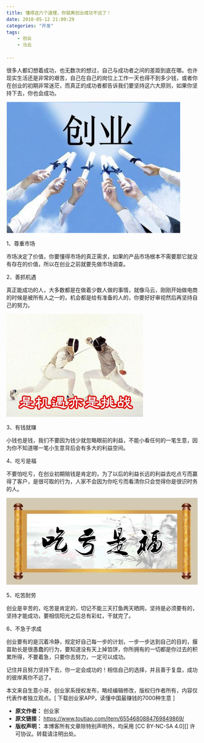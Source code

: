 ```yaml
---
title: 懂得这六个道理，你就离创业成功不远了！
date: 2018-05-12 21:09:29
categories: "开发"
tags:
	- 创业
	- 马云

---
```


很多人都幻想着成功，也无数次的想过，自己与成功者之间的差距到底在哪。也许现实生活还是非常的艰苦，自己在自己的岗位上工作一天也得不到多少钱，或者你在创业的初期非常迷茫，而真正的成功者都告诉我们要坚持这六大原则，如果你坚持下去，你也会成功。

![懂得这六个道理，你就离创业成功不远了！][IQAQ-VZBJ-VYQF.jpg]

1、尊重市场

市场决定了价值，你要懂得市场的真正需求，如果的产品市场根本不需要那它就没有存在的价值，所以在创业之前就要先做市场调查。

2、善抓机遇

真正能成功的人，大多数都是在做着少数人做的事情，就像马云，刚刚开始做电商的时候是被所有人之一的，机会都是给有准备的人的，你要好好审视然后再坚持自己的努力。

![懂得这六个道理，你就离创业成功不远了！][QIVA-JFMQ-BQIU.jpg]

3、有钱就赚

小钱也是钱，我们不要因为钱少就忽略眼前的利益，不能小看任何的一笔生意，因为你不知道哪一笔小生意背后会有多大的利益空间。

4、吃亏是福

不要怕吃亏，在创业初期赔钱是肯定的，为了以后的利益长远的利益去吃点亏而赢得了客户，是很可取的行为，人家不会因为你吃亏而看清你只会觉得你是很识时务的人。

![懂得这六个道理，你就离创业成功不远了！][UIFB-UZ2A-BAQM.jpg]

5、吃苦耐劳

创业是辛苦的，吃苦是肯定的，切记不能三天打鱼两天晒网，坚持是必须要有的，坚持才能成功，要相信阳光之后总有彩虹，干就完了。

6、不急于求成

创业要有的是沉着冷静，规定好自己每一步的计划，一步一步达到自己的目的，揠苗助长是很愚蠢的行为，要知道没有天上掉馅饼，你所拥有的一切都是你过去的积累所得，不要着急，只要你去努力，一定可以成功。

记住并且努力坚持下去，你一定会成功的！相信自己的选择，并且善于复盘，成功的彼岸离你不远了。

本文来自生意小哥，创业家系授权发布，略经编辑修改，版权归作者所有，内容仅代表作者独立观点。\[ 下载创业家APP，读懂中国最赚钱的7000种生意 \]


[IQAQ-VZBJ-VYQF.jpg]: static/resources/crawler/IQAQ-VZBJ-VYQF.jpg
[QIVA-JFMQ-BQIU.jpg]: static/resources/crawler/QIVA-JFMQ-BQIU.jpg
[UIFB-UZ2A-BAQM.jpg]: static/resources/crawler/UIFB-UZ2A-BAQM.jpg
 *  **原文作者：** 创业家
 *  **原文链接：** https://www.toutiao.com/item/6554680884769849869/
 *  **版权声明：** 本博客所有文章除特别声明外，均采用 [CC BY-NC-SA 4.0][] 许可协议。转载请注明出处。
